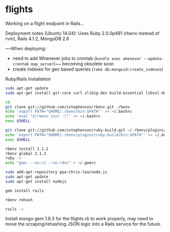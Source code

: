 flights
=======

Working on a flight endpoint in Rails...

Deployment notes (Ubuntu 14.04):
Uses Ruby 2.0.0p481 (rbenv instead of rvm), Rails 4.1.2, MongoDB 2.6

~~When deploying:
 - need to add Whenever jobs to crontab (`bundle exec whenever --update-crontab map_server`)~~ becoming obsolete soon
 - create indexes for geo based queries (`rake db:mongoid:create_indexes`)

Ruby/Rails Installation
```bash
sudo apt-get update
sudo apt-get install git-core curl zlib1g-dev build-essential libssl-dev libreadline-dev libyaml-dev libsqlite3-dev sqlite3 libxml2-dev libxslt1-dev libcurl4-openssl-dev python-software-properties

cd
git clone git://github.com/sstephenson/rbenv.git .rbenv
echo 'export PATH="$HOME/.rbenv/bin:$PATH"' >> ~/.bashrc
echo 'eval "$(rbenv init -)"' >> ~/.bashrc
exec $SHELL

git clone git://github.com/sstephenson/ruby-build.git ~/.rbenv/plugins/ruby-build
echo 'export PATH="$HOME/.rbenv/plugins/ruby-build/bin:$PATH"' >> ~/.bashrc
exec $SHELL

rbenv install 2.1.2
rbenv global 2.1.2
ruby -v
echo "gem: --no-ri --no-rdoc" > ~/.gemrc

sudo add-apt-repository ppa:chris-lea/node.js
sudo apt-get update
sudo apt-get install nodejs

gem install rails

rbenv rehash

rails -v
```
Install mongo gem 1.8.3 for the flights.rb to work properly, may need to move the scraping/rehashing JSON logic into a Rails service for the future.
